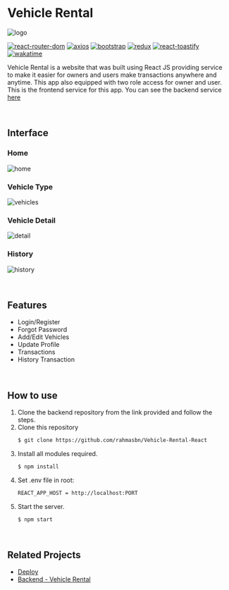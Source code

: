 # Vehicle Rental

![logo](https://drive.google.com/uc?export=download&id=1mIy4i7jJxhJh9GfmqZzZci5U1p8IpR2x)

[![react-router-dom](https://img.shields.io/npm/v/react-router-dom?label=react-router-dom)](https://www.npmjs.com/package/react-router-dom)
[![axios](https://img.shields.io/npm/v/axios?label=axios)](https://www.npmjs.com/package/axios)
[![bootstrap](https://img.shields.io/npm/v/bootstrap?label=bootstrap)](https://www.npmjs.com/package/react-bootstrap)
[![redux](https://img.shields.io/npm/v/redux?label=redux)](https://www.npmjs.com/package/redux)
[![react-toastify](https://img.shields.io/npm/v/react-toastify?label=react-toastify)](https://www.npmjs.com/package/react-toastify)
<a href="https://wakatime.com/badge/github/ikehikeh151/react-vehicle-rental"><img src="https://wakatime.com/badge/github/ikehikeh151/react-vehicle-rental.svg" alt="wakatime"></a>

Vehicle Rental is a website that was built using React JS providing service to make it easier for owners and users make transactions anywhere and anytime. This app also equipped with two role access for owner and user. This is the frontend service for this app. You can see the backend service [here](https://github.com/rahmasbn/Vehicle_Rental)

<br/>

## Interface

### Home

![home](https://drive.google.com/uc?export=download&id=1roVbk289hwka_pIw2DZf_cUpwZFIQtQq)

### Vehicle Type

![vehicles](https://drive.google.com/uc?export=download&id=1f3fVf0frihHLkv63kG4uK4S-SYXu-FH7)

### Vehicle Detail

![detail](https://drive.google.com/uc?export=download&id=1Gj7J0NrLC2ze28Au5CfgPwcAquQ09BgG)

### History

![history](https://drive.google.com/uc?export=download&id=1biGo2gi4J17wlBhtWYlJVOz8NOGfrn-a)

<br/>

## Features

- Login/Register
- Forgot Password
- Add/Edit Vehicles
- Update Profile
- Transactions
- History Transaction

<br/>

## How to use

1. Clone the backend repository from the link provided and follow the steps.
2. Clone this repository
   ```bash
   $ git clone https://github.com/rahmasbn/Vehicle-Rental-React
   ```
3. Install all modules required.
   ```bash
   $ npm install
   ```
4. Set .env file in root:
   ```bash
   REACT_APP_HOST = http://localhost:PORT
   ```
5. Start the server.
   ```bash
   $ npm start
   ```

<br/>

## Related Projects

- [Deploy](https://vehicle-rental-react.netlify.app/)
- [Backend - Vehicle Rental](https://github.com/rahmasbn/Vehicle_Rental)
